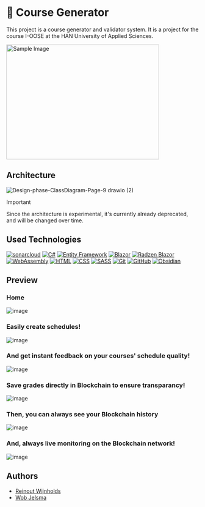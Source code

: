 # 📄 Course Generator
This project is a course generator and validator system. 
It is a project for the course I-OOSE at the HAN University of Applied Sciences.

<img src="https://github.com/user-attachments/assets/b6b5c9ca-9a73-4968-9dec-1963738be5aa" alt="Sample Image" width="400" height="300">

## Architecture
![Design-phase-ClassDiagram-Page-9 drawio (2)](https://github.com/user-attachments/assets/048613d3-8df4-4275-b0f1-0bb635575135)


> [!IMPORTANT]  
> Since the architecture is experimental, it's currently already deprecated, and will be changed over time. 

## Used Technologies
[![sonarcloud](https://img.shields.io/badge/SonarCloud-Quality_Gate-2A2F40?style=for-the-badge&logo=sonarcloud&logoColor=white)](https://sonarcloud.io/summary/new_code?id=ReinoutWW_HAN-CourseGenerator)
[![C#](https://img.shields.io/badge/C%23-Programming-239120?style=for-the-badge&logo=csharp&logoColor=white)](https://learn.microsoft.com/en-us/dotnet/csharp/)
[![Entity Framework](https://img.shields.io/badge/Entity_Framework-ORM-512BD4?style=for-the-badge&logo=dotnet&logoColor=white)](https://learn.microsoft.com/en-us/ef/)
[![Blazor](https://img.shields.io/badge/Blazor-UI_Framework-512BD4?style=for-the-badge&logo=blazor&logoColor=white)](https://blazor.net)
[![Radzen Blazor](https://img.shields.io/badge/Radzen_Blazor-UI_Components-5C2D91?style=for-the-badge&logo=radzen&logoColor=white)](https://blazor.radzen.com/)
[![WebAssembly](https://img.shields.io/badge/WebAssembly-Binary_Instruction_Format-654FF0?style=for-the-badge&logo=webassembly&logoColor=white)](https://webassembly.org/)
[![HTML](https://img.shields.io/badge/HTML5-Markup-FF5733?style=for-the-badge&logo=html5&logoColor=white)](https://developer.mozilla.org/en-US/docs/Web/HTML)
[![CSS](https://img.shields.io/badge/CSS3-Styling-1572B6?style=for-the-badge&logo=css3&logoColor=white)](https://developer.mozilla.org/en-US/docs/Web/CSS)
[![SASS](https://img.shields.io/badge/SASS-Styling-CC6699?style=for-the-badge&logo=sass&logoColor=white)](https://sass-lang.com/)
[![Git](https://img.shields.io/badge/Git-Version_Control-F05032?style=for-the-badge&logo=git&logoColor=white)](https://git-scm.com/)
[![GitHub](https://img.shields.io/badge/GitHub-Code_Hosting-181717?style=for-the-badge&logo=github&logoColor=white)](https://github.com/)
[![Obsidian](https://img.shields.io/badge/Obsidian-Knowledge_Management-483699?style=for-the-badge&logo=obsidian&logoColor=white)](https://obsidian.md/)

## Preview

### Home
![image](https://github.com/user-attachments/assets/589f6a74-44b3-404f-8d7c-e8a373c01f9d)

### Easily create schedules!
![image](https://github.com/user-attachments/assets/afcfddbd-c9c2-439e-a179-fe3bf7d01348)

### And get instant feedback on your courses' schedule quality!
![image](https://github.com/user-attachments/assets/b18fdab6-54e0-4b7a-bac0-53b0ea4d79c0)

### Save grades directly in Blockchain to ensure transparancy!
![image](https://github.com/user-attachments/assets/b74d0e72-d001-4e5c-bdc6-9ef06796db9f)

### Then, you can always see your Blockchain history
![image](https://github.com/user-attachments/assets/1c698172-75cf-40dc-a1f5-9a4f5af3e3d4)

### And, always live monitoring on the Blockchain network!
![image](https://github.com/user-attachments/assets/6f0f88f1-cc14-4280-83a7-d07bf86c457f)


## Authors
- [Reinout Wijnholds](https://github.com/ReinoutWW)
- [Wob Jelsma](https://github.com/wobedydob)
